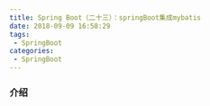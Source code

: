 ```yaml
---
title: Spring Boot（二十三）：springBoot集成mybatis
date: 2018-09-09 16:58:29
tags:
 - SpringBoot
categories: 
 - SpringBoot
---
```


### 介绍



<!-- more -->

